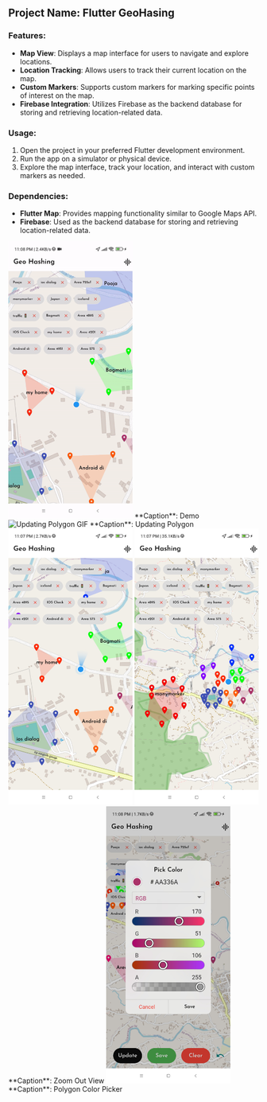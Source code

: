 ## Project Name: Flutter GeoHasing

### Features:
- **Map View**: Displays a map interface for users to navigate and explore locations.
- **Location Tracking**: Allows users to track their current location on the map.
- **Custom Markers**: Supports custom markers for marking specific points of interest on the map.
- **Firebase Integration**: Utilizes Firebase as the backend database for storing and retrieving location-related data.

### Usage:
1. Open the project in your preferred Flutter development environment.
2. Run the app on a simulator or physical device.
3. Explore the map interface, track your location, and interact with custom markers as needed.

### Dependencies:
- **Flutter Map**: Provides mapping functionality similar to Google Maps API.
- **Firebase**: Used as the backend database for storing and retrieving location-related data.

<img src="/outputs/demo.gif" alt="Demo GIF" width="250"/>
**Caption**: Demo

<img src="/outputs/demo2.gif" alt="Updating Polygon GIF" width="250"/>
**Caption**: Updating Polygon

<img src="/outputs/1.jpg" alt="Image 1" width="250"/>

<img src="/outputs/2.jpg" alt="Image 2" width="250"/>
**Caption**: Zoom Out View

<img src="/outputs/3.jpg" alt="Image 3" width="250"/>
**Caption**: Polygon Color Picker
